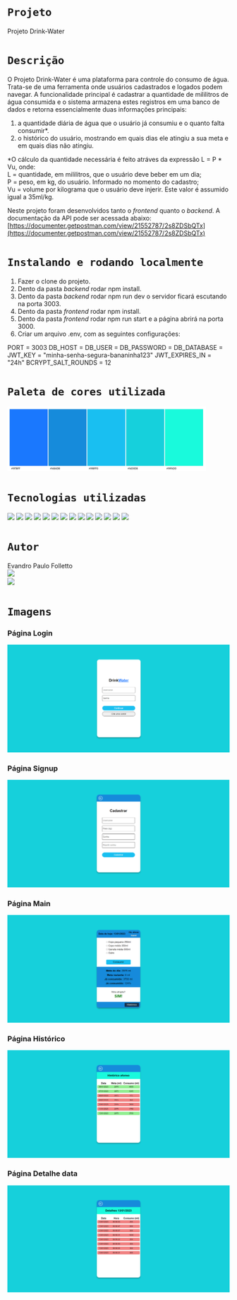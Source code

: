 # `Projeto`
Projeto Drink-Water

# `Descrição`
O Projeto Drink-Water é uma plataforma para controle do consumo de água. Trata-se de uma ferramenta onde usuários cadastrados e logados podem navegar. A funcionalidade principal é cadastrar a quantidade de mililitros de água consumida e o sistema armazena estes registros em uma banco de dados e retorna essencialmente duas informações principais: </br>
1) a quantidade diária de água que o usuário já consumiu e o quanto falta consumir*. </br>
2) o histórico do usuário, mostrando em quais dias ele atingiu a sua meta e em quais dias não atingiu. </br>


*O cálculo da quantidade necessária é feito atráves da expressão L = P * Vu, onde: </br>
L = quantidade, em mililitros, que o usuário deve beber em um dia; </br>
P = peso, em kg, do usuário. Informado no momento do cadastro; </br>
Vu = volume por kilograma que o usuário deve injerir. Este valor é assumido igual a 35ml/kg.
</br>

Neste projeto foram desenvolvidos tanto o *frontend* quanto o *backend*. A documentação da API pode ser acessada abaixo:
[https://documenter.getpostman.com/view/21552787/2s8ZDSbQTx](https://documenter.getpostman.com/view/21552787/2s8ZDSbQTx)

# `Instalando e rodando localmente`
1. Fazer o clone do projeto.</br>
2. Dento da pasta *backend* rodar npm install.</br>
3. Dento da pasta *backend* rodar npm run dev o servidor ficará escutando na porta 3003.</br>
4. Dento da pasta *frontend* rodar npm install.</br>
5. Dento da pasta *frontend* rodar npm run start e a página abrirá na porta 3000.
6. Criar um arquivo .env, com as seguintes configurações:

PORT = 3003
DB_HOST = 
DB_USER = 
DB_PASSWORD = 
DB_DATABASE = 
JWT_KEY = "minha-senha-segura-bananinha123"
JWT_EXPIRES_IN = "24h"
BCRYPT_SALT_ROUNDS = 12


# `Paleta de cores utilizada`
<img width="450px" src="./frontend/src/assets/img/readme/color-theme.jpeg"/>

# `Tecnologias utilizadas`
<div>
<img src="https://img.shields.io/badge/Visual_Studio_Code-0078D4?style=for-the-badge&logo=visual%20studio%20code&logoColor=white">
<img src="https://img.shields.io/badge/HTML5-E34F26?style=for-the-badge&logo=html5&logoColor=white">
<img src="https://img.shields.io/badge/JavaScript-F7DF1E?style=for-the-badge&logo=javascript&logoColor=black">
<img src="https://img.shields.io/badge/TypeScript-007ACC?style=for-the-badge&logo=typescript&logoColor=white">
<img src="https://img.shields.io/badge/styled--components-DB7093?style=for-the-badge&logo=styled-components&logoColor=white">
<img src="https://img.shields.io/badge/React-20232A?style=for-the-badge&logo=react&logoColor=61DAFB">
<img src="https://img.shields.io/badge/React_Router-CA4245?style=for-the-badge&logo=react-router&logoColor=white">
<img src="https://img.shields.io/badge/Node.js-43853D?style=for-the-badge&logo=node.js&logoColor=white">
<img src="https://img.shields.io/badge/MySQL-00000F?style=for-the-badge&logo=mysql&logoColor=white">
<img src="https://img.shields.io/badge/Express.js-404D59?style=for-the-badge">
<img src="https://img.shields.io/badge/Jest-323330?style=for-the-badge&logo=Jest&logoColor=white">
<img src="https://img.shields.io/badge/GIT-E44C30?style=for-the-badge&logo=git&logoColor=white">
<img src="https://img.shields.io/badge/GitHub-100000?style=for-the-badge&logo=github&logoColor=white">
<img src="https://img.shields.io/badge/Markdown-000000?style=for-the-badge&logo=markdown&logoColor=white">
</div>

# `Autor`
Evandro Paulo Folletto </br>
<a href="https://www.linkedin.com/in/evandrofolletto/"><img src="https://img.shields.io/badge/LinkedIn-0077B5?style=for-the-badge&logo=linkedin&logoColor=white"></a> </br>
<a href="https://github.com/epfolletto"><img src="https://img.shields.io/badge/GitHub-100000?style=for-the-badge&logo=github&logoColor=white"></a> 

# `Imagens`

### Página Login
<img src="./frontend/src/assets/img/readme/site1.png"/>

### Página Signup
<img src="./frontend/src/assets/img/readme/site2.png"/>

### Página Main
<img src="./frontend/src/assets/img/readme/site3.png"/>

### Página Histórico
<img src="./frontend/src/assets/img/readme/site4.png"/>

### Página Detalhe data
<img src="./frontend/src/assets/img/readme/site5.png"/>
